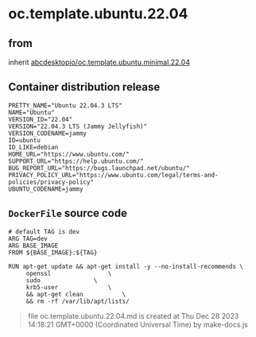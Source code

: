 # oc.template.ubuntu.22.04
## from
 inherit [abcdesktopio/oc.template.ubuntu.minimal.22.04](../oc.template.ubuntu.minimal.22.04)
## Container distribution release


``` 
PRETTY_NAME="Ubuntu 22.04.3 LTS"
NAME="Ubuntu"
VERSION_ID="22.04"
VERSION="22.04.3 LTS (Jammy Jellyfish)"
VERSION_CODENAME=jammy
ID=ubuntu
ID_LIKE=debian
HOME_URL="https://www.ubuntu.com/"
SUPPORT_URL="https://help.ubuntu.com/"
BUG_REPORT_URL="https://bugs.launchpad.net/ubuntu/"
PRIVACY_POLICY_URL="https://www.ubuntu.com/legal/terms-and-policies/privacy-policy"
UBUNTU_CODENAME=jammy

```



## `DockerFile` source code

``` 
# default TAG is dev
ARG TAG=dev
ARG BASE_IMAGE
FROM ${BASE_IMAGE}:${TAG}

RUN apt-get update && apt-get install -y --no-install-recommends \
     openssl				\
     sudo				\
     krb5-user 				\
     && apt-get clean			\
     && rm -rf /var/lib/apt/lists/	

```



> file oc.template.ubuntu.22.04.md is created at Thu Dec 28 2023 14:18:21 GMT+0000 (Coordinated Universal Time) by make-docs.js

